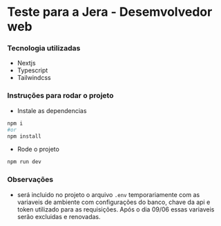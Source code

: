 # Teste para a Jera - Desemvolvedor web

### Tecnologia utilizadas
- Nextjs
- Typescript
- Tailwindcss

### Instruções para rodar o projeto

- Instale as dependencias
```bash
npm i
#or
npm install
```
- Rode o projeto
```bash
npm run dev
```

### Observações
- será incluido no projeto o arquivo `.env` temporariamente com as variaveis de ambiente com configurações do banco, chave da api e token utilizado para as requisições.
Após o dia 09/06 essas variaveis serão excluidas e renovadas.